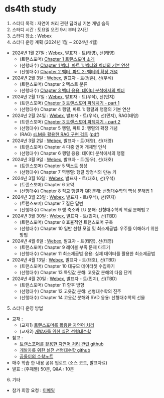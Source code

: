 # ds4th study
1) 스터디 목적 : 자연어 처리 관련 딥러닝 기본 개념 습득
2) 스터디 시간 : 토요일 오전 9시 부터 2시간
3) 스터디 장소 : Webex
4) 스터디 운영 계획 (2024년 1월 ~ 2024년 4월)
- 2024년 1월 27일 : [Webex](https://lgehq.webex.com/lgehq/e.php?MTID=m4b6d756e8c1598dec0af73d9744b6a6a), 발표자 - 트(태영), 선(태영)
    - (트랜스포머) [Chapter 1 트랜스포머 소개](https://github.com/restful3/ds4th_study/blob/main/source/%ED%8A%B8%EB%9E%9C%EC%8A%A4%ED%8F%AC%EB%A8%B8%EB%A5%BC_%ED%99%9C%EC%9A%A9%ED%95%9C_%EC%9E%90%EC%97%B0%EC%96%B4_%EC%B2%98%EB%A6%AC/ch01_%ED%8A%B8%EB%9E%9C%EC%8A%A4%ED%8F%AC%EB%A8%B8_%EC%86%8C%EA%B0%9C_Song.ipynb)
    - (선행대수) [Chapter 1 벡터, 파트 1: 벡터와 벡터의 기본 연산](https://github.com/restful3/ds4th_study/blob/main/source/%EA%B0%9C%EB%B0%9C%EC%9E%90%EB%A5%BC_%EC%9C%84%ED%95%9C_%EC%8B%A4%EC%A0%84_%EC%84%A0%ED%98%95%EB%8C%80%EC%88%98%ED%95%99/ch01_%EB%B2%A1%ED%84%B0_%ED%8C%8C%ED%8A%B81_Song.ipynb)
    - (선행대수) [Chapter 2 벡터, 파트 2: 벡터의 확장 개념](https://github.com/restful3/ds4th_study/blob/main/source/%EA%B0%9C%EB%B0%9C%EC%9E%90%EB%A5%BC_%EC%9C%84%ED%95%9C_%EC%8B%A4%EC%A0%84_%EC%84%A0%ED%98%95%EB%8C%80%EC%88%98%ED%95%99/ch02_%EB%B2%A1%ED%84%B0_%ED%8C%8C%ED%8A%B82_Song.ipynb)
- 2024년 2월 3일 : [Webex](https://lgehq.webex.com/lgehq/e.php?MTID=m72f83d126bc4947677e14f70f7fa5b2f), 발표자 - 트(정훈), 선(우석)
    - (트랜스포머) Chapter 2 텍스트 분류
    - (선행대수) [Chapter 3 벡터 응용: 데이터 분석에서의 벡터](https://github.com/restful3/ds4th_study/blob/main/source/%EA%B0%9C%EB%B0%9C%EC%9E%90%EB%A5%BC_%EC%9C%84%ED%95%9C_%EC%8B%A4%EC%A0%84_%EC%84%A0%ED%98%95%EB%8C%80%EC%88%98%ED%95%99/ch03_%EB%B2%A1%ED%84%B0_%ED%8C%8C%ED%8A%B83_jeong.ipynb)
- 2024년 2월 17일 : [Webex](https://lgehq.webex.com/lgehq/e.php?MTID=m78755a4b461a0e82348a607d6b10f868	), 발표자 - 트(우석), 선(민지)
    - (트랜스포머) [Chapter 3 트랜스포머 파헤치기 - part 1](https://github.com/restful3/ds4th_study/blob/main/source/%ED%8A%B8%EB%9E%9C%EC%8A%A4%ED%8F%AC%EB%A8%B8%EB%A5%BC_%ED%99%9C%EC%9A%A9%ED%95%9C_%EC%9E%90%EC%97%B0%EC%96%B4_%EC%B2%98%EB%A6%AC/03_%ED%8A%B8%EB%9E%9C%EC%8A%A4%ED%8F%AC%EB%A8%B8_%ED%8C%8C%ED%97%A4%EC%B9%98%EA%B8%B0_jeong.ipynb)
    - (선행대수) Chapter 4 행렬, 파트 1: 행렬과 행렬의 기본 연산
- 2024년 2월 24일 : [Webex](https://lgehq.webex.com/lgehq/e.php?MTID=m9dbae9c3edc5dd519b00eb5057a7a40f	), 발표자 - 트(우석), 선(민지), RAG(태영)
    - (트랜스포머) [Chapter 3 트랜스포머 파헤치기 - part 2](https://github.com/restful3/ds4th_study/blob/main/source/%ED%8A%B8%EB%9E%9C%EC%8A%A4%ED%8F%AC%EB%A8%B8%EB%A5%BC_%ED%99%9C%EC%9A%A9%ED%95%9C_%EC%9E%90%EC%97%B0%EC%96%B4_%EC%B2%98%EB%A6%AC/03_%ED%8A%B8%EB%9E%9C%EC%8A%A4%ED%8F%AC%EB%A8%B8_%ED%8C%8C%ED%97%A4%EC%B9%98%EA%B8%B0_jeong.ipynb)
    - (선행대수) Chapter 5 행렬, 파트 2: 행렬의 확장 개념 
    - (RAG) [sLM을 활용한 RAG 구현 검토](https://github.com/restful3/ds4th_study/blob/main/source/sLM/sLM%EC%9D%84%20%ED%99%9C%EC%9A%A9%ED%95%9C%20RAG%20%EA%B5%AC%ED%98%84%20%EA%B2%80%ED%86%A0.ipynb) ([pdf](https://github.com/restful3/ds4th_study/blob/main/source/sLM/sLM%EC%9D%84_%ED%99%9C%EC%9A%A9%ED%95%9C_RAG_%EA%B5%AC%ED%98%84_%EA%B2%80%ED%86%A0_20240206_final.pdf))
- 2024년 3월 2일 : [Webex](https://lgehq.webex.com/lgehq/e.php?MTID=m81574a7b0894d2791955e6a5c94cf35a	), 발표자 - 트(태영), 선(태영)
    - (트랜스포머) Chapter 4 다중 언어 개체명 인식
    - (선행대수) Chapter 6 행렬 응용: 데이터 분석에서의 행렬
- 2024년 3월 9일 : [Webex](https://lgehq.webex.com/lgehq/e.php?MTID=m2eaee837855f9dd652a6c7d6ffe24918	), 발표자 - 트(동우), 선(태호)
    - (트랜스포머) Chapter 5 텍스트 생성
    - (선행대수) Chapter 7 역행렬: 행렬 방정식의 만능 키
- 2024년 3월 16일 : [Webex](https://lgehq.webex.com/lgehq/e.php?MTID=m3142650797369c2c97ccaf8747c1025e	), 발표자 - 트(태호), 선(우석)
    - (트랜스포머) Chapter 6 요약
    - (선행대수) Chapter 8 직교 행렬과 QR 분해: 선형대수학의 핵심 분해법 1
- 2024년 3월 23일 : [Webex](https://lgehq.webex.com/lgehq/e.php?MTID=m74f46b62111bb9084644ef67b5fdaa22	), 발표자 - 트(우석), 선(민지)
    - (트랜스포머) Chapter 7 질문 답변
    - (선행대수) Chapter 9 행 축소와 LU 분해: 선형대수학의 핵심 분해법 2
- 2024년 3월 30일 : [Webex](https://lgehq.webex.com/lgehq/e.php?MTID=m4a9ba133845fdf3bf0ba36062914c38b	), 발표자 - 트(민지), 선(TBD)
    - (트랜스포머) Chapter 8 효율적인 트랜스포머 구축
    - (선행대수) Chapter 10 일반 선형 모델 및 최소제곱법: 우주를 이해하기 위한 방법
- 2024년 4월 6일 : [Webex](https://lgehq.webex.com/lgehq/e.php?MTID=m48476eaf13916932005e700f4de2791e	), 발표자 - 트(태영), 선(태영)
    - (트랜스포머) Chapter 9 레이블 부족 문제 다루기
    - (선행대수) Chapter 11 최소제곱법 응용: 실제 데이터를 활용한 최소제곱법
- 2024년 4월 13일 : [Webex](https://lgehq.webex.com/lgehq/e.php?MTID=m6d4a233a6714b9e390cba1074185f78c	), 발표자 - 트(태호), 선(TBD)
    - (트랜스포머) Chapter 10 대규모 데이터셋 수집하기
    - (선행대수) Chapter 13 특잇값 분해: 고윳값 분해의 다음 단계
- 2024년 4월 20일 : [Webex](), 발표자 - 트(민지), 선(TBD)
    - (트랜스포머) Chapter 11 향후 방향
    - (선행대수) Chapter 12 고윳값 분해: 선형대수학의 진주
    - (선행대수) Chapter 14 고윳값 분해와 SVD 응용: 선형대수학의 선물    
    
5) 스터디 운영 방법
- 교재 :
  - (교재1) [트랜스포머를 활용한 자연어 처리](https://ridibooks.com/books/443001100?_s=search&_q=%ED%8A%B8%EB%9E%9C%EC%8A%A4%ED%8F%AC%EB%A8%B8+%EC%9E%90%EC%97%B0%EC%96%B4&_rdt_sid=search&_rdt_idx=0)
  - (교재2) [개발자를 위한 실전 선형대수학](https://ridibooks.com/books/443001221?_rdt_sid=category_bestsellers&_rdt_idx=46&_rdt_arg=2220)
- 참고 :
  - [트랜스포머를 활용한 자연어 처리 관련 github](https://github.com/rickiepark/nlp-with-transformers)
  - [개발자를 위한 실전 선형대수학 github](https://github.com/Sancho-kim/LinAlg4DS)
  - [곰돌이의 수학노트](https://angeloyeo.github.io/2020/09/07/basic_vector_operation.html)
- 매주 학습 한 내용 공유 업로드 (소스 코드, 발표자료)
- 발표 : (주제별) 50분, Q&A : 10분 

6) 기타
- 참가 희망 요청 : [이메일](restful3@gmail.com)
